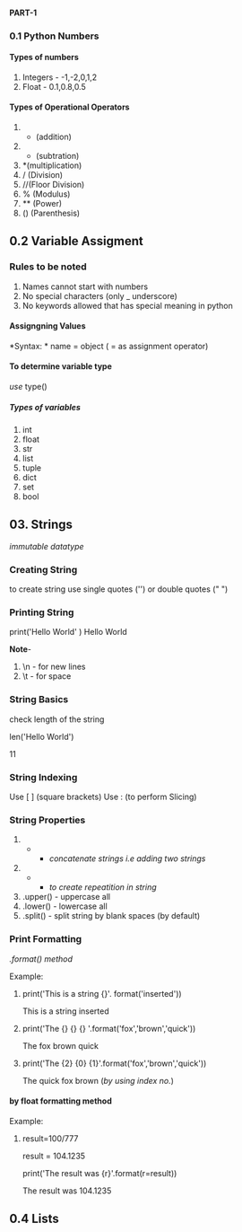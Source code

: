 #### PART-1
### 0.1 Python Numbers

#### **Types of numbers**
1. Integers - -1,-2,0,1,2
2. Float    - 0.1,0.8,0.5

#### **Types of Operational Operators**
1. + (addition)
2. - (subtration)
3. *(multiplication)
4. / (Division)
5. //(Floor Division)
6. % (Modulus)
7. ** (Power)
8. () (Parenthesis)

## 0.2 **Variable Assigment**
### **Rules to be noted**
1. Names cannot start with numbers
2. No special characters (only _ underscore)
3. No keywords allowed that has special meaning in python

#### **Assigngning Values**
*Syntax: *
name = object ( = as assignment operator)

#### **To determine variable type**
 *use* type()
##### **Types of variables**
1. int
2. float
3. str
4. list
5. tuple
6. dict
7. set
8. bool

## 03. Strings 
*immutable datatype*

### **Creating String**
 to create string use single quotes ('') or double quotes (" ")
 
### **Printing String**

print('Hello World' )
  Hello World
 
**Note**- 
1. \n - for new lines
2. \t - for space
		  
### **String Basics**
check length of the string

len('Hello World')

11

### **String Indexing**

Use [ ] (square brackets)
Use : (to perform Slicing)

### **String Properties**
 1. + - *concatenate strings i.e adding two strings*
 2. * -  *to create repeatition in string*
 3. .upper() - uppercase all
 4. .lower() - lowercase all
 5. .split() - split string by blank spaces (by default)
 
### **Print Formatting**

*.format() method*

Example:

1. print('This is a string {}'. format('inserted'))

     This is  a string inserted

2. print('The {} {} {} '.format('fox','brown','quick'))

     The fox brown quick 

3. print('The {2} {0} {1}'.format('fox','brown','quick'))
    
	The quick fox brown (*by using index no.*)
	
#### by float formatting method 

Example:

1. result=100/777
   
   result = 104.1235
   
   print('The result was {r}'.format(r=result))
   
   The result was 104.1235
   

## 0.4 **Lists**




